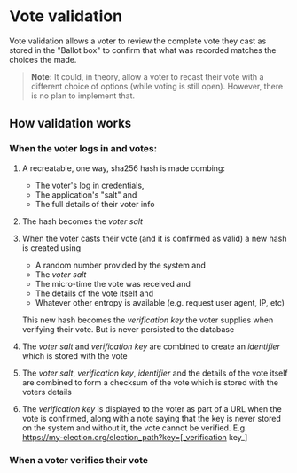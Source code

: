 # Vote validation

Vote validation allows a voter to review the complete vote they cast as stored in the "Ballot box" to confirm that what was recorded matches the choices the made.

> **Note:** It could, in theory, allow a voter to recast their vote with a different choice of options (while voting is still open). However, there is no plan to implement that.

## How validation works

### When the voter logs in and votes:

1. A recreatable, one way, sha256 hash is made combing:
   * The voter's log in credentials,
   * The application's "salt" and
   * The full details of their voter info
2. The hash becomes the _voter salt_
3. When the voter casts their vote (and it is confirmed as valid) a new hash is created using
   * A random number provided by the system and
   * The _voter salt_
   * The micro-time the vote was received and
   * The details of the vote itself and
   * Whatever other entropy is available (e.g. request user agent, IP, etc)

   This new hash becomes the _verification key_ the voter supplies when verifying their vote. But is never persisted to the database
4. The _voter salt_ and _verification key_ are combined to create an _identifier_ which is stored with the vote
5. The _voter salt_, _verification key_, _identifier_ and the details of the vote itself are combined to form a checksum of the vote which is stored with the voters details
6. The _verification key_ is displayed to the voter as part of a URL when the vote is confirmed, along with a note saying that the key is never stored on the system and without it, the vote cannot be verified.
   E.g. https://my-election.org/election_path?key=[_verification key_]

### When a voter verifies their vote